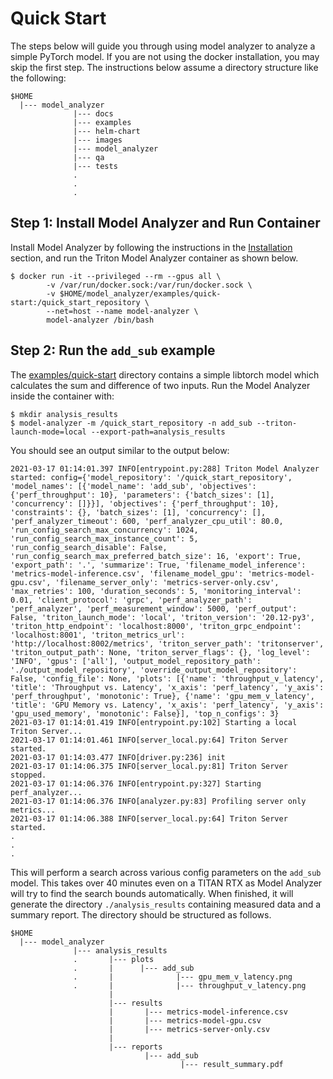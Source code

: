 <!--
Copyright (c) 2020-2021, NVIDIA CORPORATION. All rights reserved.

Licensed under the Apache License, Version 2.0 (the "License");
you may not use this file except in compliance with the License.
You may obtain a copy of the License at

    http://www.apache.org/licenses/LICENSE-2.0

Unless required by applicable law or agreed to in writing, software
distributed under the License is distributed on an "AS IS" BASIS,
WITHOUT WARRANTIES OR CONDITIONS OF ANY KIND, either express or implied.
See the License for the specific language governing permissions and
limitations under the License.
-->

# Quick Start

The steps below will guide you through using model analyzer to analyze a simple PyTorch model. If you are not using the docker installation, you may skip the first step. The instructions below assume a directory structure like the following:

```
$HOME
  |--- model_analyzer
              |--- docs
              |--- examples
              |--- helm-chart
              |--- images
              |--- model_analyzer
              |--- qa
              |--- tests
              .
              .
              .
```

## Step 1: Install Model Analyzer and Run Container

Install Model Analyzer by following the instructions in the [Installation](docs/install.md) section, and run the Triton Model Analyzer container as shown below. 

```
$ docker run -it --privileged --rm --gpus all \
        -v /var/run/docker.sock:/var/run/docker.sock \
        -v $HOME/model_analyzer/examples/quick-start:/quick_start_repository \
        --net=host --name model-analyzer \
        model-analyzer /bin/bash
```

## Step 2: Run the `add_sub` example

The [examples/quick-start](../examples/quick-start) directory contains a simple libtorch model which calculates the sum and difference of two inputs. Run the Model Analyzer inside the container with:

```
$ mkdir analysis_results
$ model-analyzer -m /quick_start_repository -n add_sub --triton-launch-mode=local --export-path=analysis_results
```

You should see an output similar to the output below:

```
2021-03-17 01:14:01.397 INFO[entrypoint.py:288] Triton Model Analyzer started: config={'model_repository': '/quick_start_repository', 'model_names': [{'model_name': 'add_sub', 'objectives': {'perf_throughput': 10}, 'parameters': {'batch_sizes': [1], 'concurrency': []}}], 'objectives': {'perf_throughput': 10}, 'constraints': {}, 'batch_sizes': [1], 'concurrency': [], 'perf_analyzer_timeout': 600, 'perf_analyzer_cpu_util': 80.0, 'run_config_search_max_concurrency': 1024, 'run_config_search_max_instance_count': 5, 'run_config_search_disable': False, 'run_config_search_max_preferred_batch_size': 16, 'export': True, 'export_path': '.', 'summarize': True, 'filename_model_inference': 'metrics-model-inference.csv', 'filename_model_gpu': 'metrics-model-gpu.csv', 'filename_server_only': 'metrics-server-only.csv', 'max_retries': 100, 'duration_seconds': 5, 'monitoring_interval': 0.01, 'client_protocol': 'grpc', 'perf_analyzer_path': 'perf_analyzer', 'perf_measurement_window': 5000, 'perf_output': False, 'triton_launch_mode': 'local', 'triton_version': '20.12-py3', 'triton_http_endpoint': 'localhost:8000', 'triton_grpc_endpoint': 'localhost:8001', 'triton_metrics_url': 'http://localhost:8002/metrics', 'triton_server_path': 'tritonserver', 'triton_output_path': None, 'triton_server_flags': {}, 'log_level': 'INFO', 'gpus': ['all'], 'output_model_repository_path': './output_model_repository', 'override_output_model_repository': False, 'config_file': None, 'plots': [{'name': 'throughput_v_latency', 'title': 'Throughput vs. Latency', 'x_axis': 'perf_latency', 'y_axis': 'perf_throughput', 'monotonic': True}, {'name': 'gpu_mem_v_latency', 'title': 'GPU Memory vs. Latency', 'x_axis': 'perf_latency', 'y_axis': 'gpu_used_memory', 'monotonic': False}], 'top_n_configs': 3}
2021-03-17 01:14:01.419 INFO[entrypoint.py:102] Starting a local Triton Server...
2021-03-17 01:14:01.461 INFO[server_local.py:64] Triton Server started.
2021-03-17 01:14:03.477 INFO[driver.py:236] init
2021-03-17 01:14:06.375 INFO[server_local.py:81] Triton Server stopped.
2021-03-17 01:14:06.376 INFO[entrypoint.py:327] Starting perf_analyzer...
2021-03-17 01:14:06.376 INFO[analyzer.py:83] Profiling server only metrics...
2021-03-17 01:14:06.388 INFO[server_local.py:64] Triton Server started.
.
.
.
```

This will perform a search across various config parameters on the `add_sub` model. This takes over 40 minutes even on a TITAN RTX as Model Analyzer will try to find the search bounds automatically. When finished, it will generate the directory `./analysis_results` containing measured data and a summary report. The directory should be structured as follows. 

```
$HOME
  |--- model_analyzer
              |--- analysis_results
              .       |--- plots
              .       |      |--- add_sub
              .       |              |--- gpu_mem_v_latency.png
              .       |              |--- throughput_v_latency.png
                      | 
                      |--- results
                      |       |--- metrics-model-inference.csv 
                      |       |--- metrics-model-gpu.csv 
                      |       |--- metrics-server-only.csv
                      |
                      |--- reports
                              |--- add_sub
                                      |--- result_summary.pdf
```
